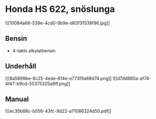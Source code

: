 # Honda HS 622, snöslunga

![[10084a66-539e-4cd0-9b9e-d63f31538f96.jpg]]

## Bensin
* 4-takts alkylatbensin

## Underhåll
![[8a5899be-8c25-4ede-814e-e773f9a68d74.png]]
![[d7dd880a-af74-4f47-b9cd-55375325a8ff.png]]

## Manual
![[ec35b68c-b556-43fc-9d22-a71086324d50.pdf]]